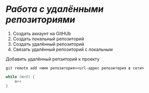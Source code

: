 # ***Работа с удалёнными репозиториями***
1. Создать аккаунт на GitHUb
2. Создать локальный репозиторий
3. Создать удалённый репозиторий
4. Связать удалённый репозиторий с локальным

Добавить удалённый репзиторий к проекту
```
git remote add <имя репозитория><url-адрес репозитория в сети>
```

```C#
while (n<0) {
    n++
}
```